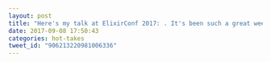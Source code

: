```yaml
---
layout: post
title: "Here's my talk at ElixirConf 2017: . It's been such a great week so far and an exciting experience!"
date: 2017-09-08 17:50:43
categories: hot-takes
tweet_id: "906213220981006336"
---
```



<!-- Original tweet: https://twitter.com/i/status/906213220981006336 -->